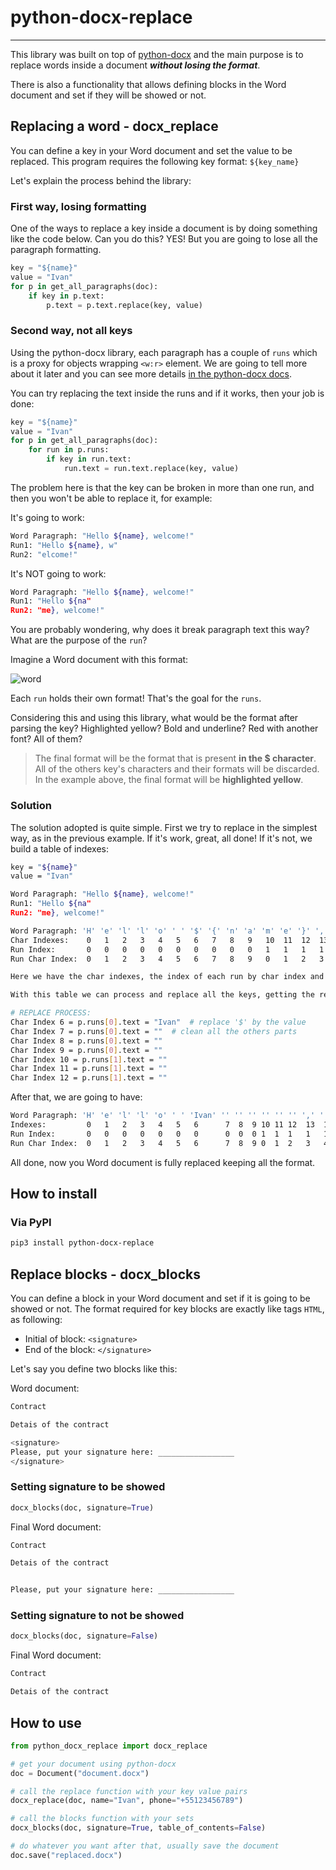 # python-docx-replace

---

This library was built on top of [python-docx](https://python-docx.readthedocs.io/en/latest/index.html) and the main purpose is to replace words inside a document _**without losing the format**_.

There is also a functionality that allows defining blocks in the Word document and set if they will be showed or not.

## Replacing a word - docx_replace

You can define a key in your Word document and set the value to be replaced. This program requires the following key format: `${key_name}`

Let's explain the process behind the library:

### First way, losing formatting

One of the ways to replace a key inside a document is by doing something like the code below. Can you do this? YES! But you are going to lose all the paragraph formatting.

```python
key = "${name}"
value = "Ivan"
for p in get_all_paragraphs(doc):
    if key in p.text:
        p.text = p.text.replace(key, value)
```

### Second way, not all keys

Using the python-docx library, each paragraph has a couple of `runs` which is a proxy for objects wrapping `<w:r>` element. We are going to tell more about it later and you can see more details [in the python-docx docs](https://python-docx.readthedocs.io/en/latest/api/text.html#run-objects).

You can try replacing the text inside the runs and if it works, then your job is done:

```python
key = "${name}"
value = "Ivan"
for p in get_all_paragraphs(doc):
    for run in p.runs:
        if key in run.text:
            run.text = run.text.replace(key, value)
```

The problem here is that the key can be broken in more than one run, and then you won't be able to replace it, for example:

It's going to work:

```bash
Word Paragraph: "Hello ${name}, welcome!"
Run1: "Hello ${name}, w"
Run2: "elcome!"
```

It's NOT going to work:

```bash
Word Paragraph: "Hello ${name}, welcome!"
Run1: "Hello ${na"
Run2: "me}, welcome!"
```

You are probably wondering, why does it break paragraph text this way? What are the purpose of the `run`?

Imagine a Word document with this format:

![word](word.png)

Each `run` holds their own format! That's the goal for the `runs`.

Considering this and using this library, what would be the format after parsing the key? Highlighted yellow? Bold and underline? Red with another font? All of them?

> The final format will be the format that is present **in the $ character**. All of the others key's characters and their formats will be discarded. In the example above, the final format will be **highlighted yellow**.

### Solution

The solution adopted is quite simple. First we try to replace in the simplest way, as in the previous example. If it's work, great, all done! If it's not, we build a table of indexes:

```bash
key = "${name}"
value = "Ivan"

Word Paragraph: "Hello ${name}, welcome!"
Run1: "Hello ${na"
Run2: "me}, welcome!"

Word Paragraph: 'H' 'e' 'l' 'l' 'o' ' ' '$' '{' 'n' 'a' 'm' 'e' '}' ',' ' ' 'w' 'e' 'l' 'c' 'o' 'm' 'e' '!'
Char Indexes:    0   1   2   3   4   5   6   7   8   9   10  11  12  13  14  15  16  17  18  19  20  21  22
Run Index:       0   0   0   0   0   0   0   0   0   0   1   1   1   1   1   1   1   1   1   1   1   1   1
Run Char Index:  0   1   2   3   4   5   6   7   8   9   0   1   2   3   4   5   6   7   8   9   10  11  12

Here we have the char indexes, the index of each run by char index and the run char index by run. A little confusing, right? 

With this table we can process and replace all the keys, getting the result:

# REPLACE PROCESS:
Char Index 6 = p.runs[0].text = "Ivan"  # replace '$' by the value
Char Index 7 = p.runs[0].text = ""  # clean all the others parts
Char Index 8 = p.runs[0].text = ""
Char Index 9 = p.runs[0].text = ""
Char Index 10 = p.runs[1].text = ""
Char Index 11 = p.runs[1].text = ""
Char Index 12 = p.runs[1].text = ""
```

After that, we are going to have:

```bash
Word Paragraph: 'H' 'e' 'l' 'l' 'o' ' ' 'Ivan' '' '' '' '' '' '' ',' ' ' 'w' 'e' 'l' 'c' 'o' 'm' 'e' '!'
Indexes:         0   1   2   3   4   5   6      7  8  9 10 11 12  13  14  15  16  17  18  19  20  21  22
Run Index:       0   0   0   0   0   0   0      0  0  0 1  1  1   1   1   1   1   1   1   1   1   1   1
Run Char Index:  0   1   2   3   4   5   6      7  8  9 0  1  2   3   4   5   6   7   8   9   10  11  12
```

All done, now you Word document is fully replaced keeping all the format.

## How to install

### Via PyPI

```bash
pip3 install python-docx-replace
```

## Replace blocks - docx_blocks

You can define a block in your Word document and set if it is going to be showed or not. The format required for key blocks are exactly like tags `HTML`, as following:

- Initial of block: `<signature>`
- End of the block: `</signature>`

Let's say you define two blocks like this:

Word document:
```bash
Contract

Detais of the contract

<signature>
Please, put your signature here: _________________
</signature>
```

### Setting signature to be showed

```python
docx_blocks(doc, signature=True)
```

Final Word document:
```bash
Contract

Detais of the contract


Please, put your signature here: _________________
```

### Setting signature to not be showed

```python
docx_blocks(doc, signature=False)
```

Final Word document:
```bash
Contract

Detais of the contract

```

## How to use

```python
from python_docx_replace import docx_replace

# get your document using python-docx
doc = Document("document.docx")

# call the replace function with your key value pairs
docx_replace(doc, name="Ivan", phone="+55123456789")

# call the blocks function with your sets
docx_blocks(doc, signature=True, table_of_contents=False)

# do whatever you want after that, usually save the document
doc.save("replaced.docx")
```
